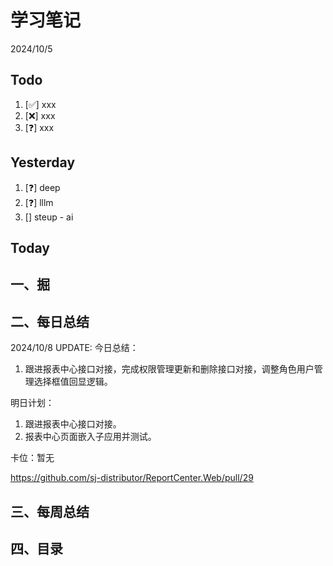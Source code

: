 # 学习笔记

2024/10/5

## Todo

1. [✅] xxx
2. [❌] xxx
3. [❓] xxx

## Yesterday

1. [❓] deep
2. [❓] lllm
3. [] steup - ai

## Today

## 一、掘

## 二、每日总结

2024/10/8 UPDATE:
今日总结：

1. 跟进报表中心接口对接，完成权限管理更新和删除接口对接，调整角色用户管理选择框值回显逻辑。

明日计划：

1. 跟进报表中心接口对接。
2. 报表中心页面嵌入子应用并测试。

卡位：暂无

https://github.com/sj-distributor/ReportCenter.Web/pull/29

## 三、每周总结

## 四、目录
